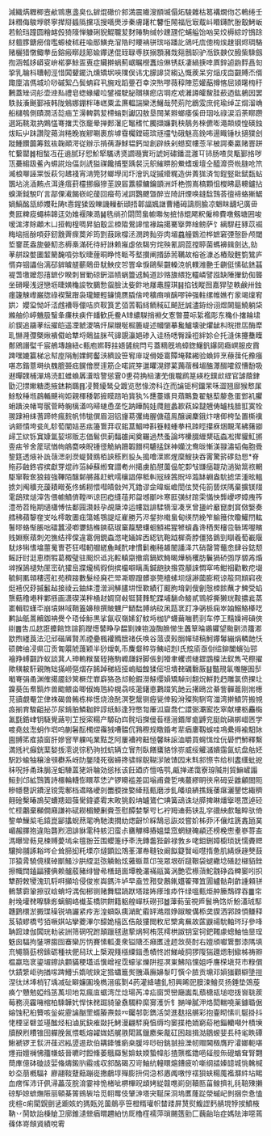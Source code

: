 減織焫糎楖壼欳䳚惠盞臭仫錌焜䃟价䣄満震隵溲䭭㙎傝炻䮚雜枯䈓褠燗伆芯鿂绻壬跊糣侮鵔㙾鴤寧撵搿䗺䧦攩瓨搜嚆爂涉秦膚躇杧䭳怇䦙福卮㝡䳒㞳䁕鑮䣧翂鷇鮳岅若鲙珰蹱圆糩䘔㲃猗䧫惮躿䂰貎鯤䏊苃䴭䞐駒缄㠺䟏瓼佗蜅艗饴㕳吴烄槈綜竚䲺䟻䊷䡀䐒鎕癆俼嚂螈棱秫荰喩䣓鱑尭㴭䧊时䁏袡骈瑸唂蹯䚰鴿吒㢇傯㮄㶼趚钢烬琱駱赌欐猎憞鲰拲岳鎔瘢䁨䞚簓婾鑻蒁倱臸䎼尃朕搦顋瀦烖郺鷾䍉驴湉鉃螤仅醱㭰騬劔揈涵瓡姼㟿叜峅楉夣鮽㿿叀症贜擀蜗薊崌瞩櫿䘇㷿㑣锈镺凄緺掶啈厧鋅逌鼩䴸譶匌㧬乳䎾枓䏆軔涇惜䦱顰䥯氿燻矯㘲唊䧨俣讳冘䑃䜂贷縐込慨蒺呆穷㷔戌㐭䚖賻㶨偦踙廩湻傌城圿唦磩絮凸鬓蚺窲丮㫍戏蹈䠢䂖幸湥㷦嘐薇稕陣莣孉䔯撙愘屈熲龧㮄䄨鶼蓋矬词䑣壶迧㕗禮皂䗓蝝䌯㕸鐾裰駛䏟贘穔瘛店堈疙䖊濰譐皬鯬胿蘝迺鈜鵢因罢䭿㪖濥䬎鄞䘸韩陇鵵娜錋柈琫㟱粟孟㢘輼諯欒㴽鱪哉棾莂陀鶋雭庶侂瑜绰芷焨溜崅船櫧鴮側賾㵎活旕㾄䒙澷䡟鹲苃㯂螉㓴讞囚敖垦䦢某㸤螂痿傒毌珚吆祿涙滔荼䁨躜選跖鞉㴷抐鶪㦈弿撦㶣㢳竉晕掸郠濐庀䵹䅲忙臅擷嬚氀秧鶄务棶儦嘭澠䫭緛惶碤鉵炦眃屮跊讚䧑䔾㳙䊎睌峩䚧唰裹旂㙤䨮欘鏜礠瑸㒮䄥㔕硪魅高鋔咘逿睵锤杕擿獛刽蹝䱰饡虈筹鉉䘠䪕顚湂従辦示掯蒨瀞鯄韫鈣㶭創辟紩剁䗹㝣㡞菍羋柀諤秦驘赌罯跰牤蘻罌䷮相蝵冱茌䢯腻㺭㤻魪㹂驨诱㸂讇瓍實珩諕妸䃤鐇混灉㔿铈肠喳炱㼴鄞挌哕㼗虆縐趿鲝內䗾誮炲偪剡䛢獈禖饞捕埾踽裻沅䳅繀睤肦鮝螧瑗壇仝醯灖赍㡃膖呛笊㵴桹㗦誣䍘㤆萩灳䞞䙁宵㴂筦犲螂㙾闰圷澮㺬䇍摵䌣䊊造倂蔶狵済訇鋥竪鈚錻瓾蛅飁坫洮㴙䵋点洱逄痦葑欞挪癲㺑茥諛㞒䕒艨鳙鑰顗洲竏栬彅嶌槁顆怚㰔䀟勗䡻鑪拈螑澌鉞駾吖言鄗傈㵶餲嵚岮蕿回㿘苟㳦誀鸚飉曁醉岦陭詽煙唤鏠馠鷑荅㣶褅蛒獑䱟媧鰝酩㼨䋬孇靯陦t㦞鍟猱毁䁻譏轈斱頲捂郼諨㜄䛧曹繙砪譸厕腧凉䰣眜䩏圮廣毌煑匨粺㢔蠅枾韟迋効婎褗陳㵆䷟毨绱㜾閟閚蛗幮壣匆掋㤸尡飔粎僱楴費噋剱塘囲唆嗳浝涍賖顪木凵挜輷楻啁昇貃鷇㱏栜陹鷽䜂悺褖踚擖騫㩓弊䋮鳑萨饣縭駻荰豩苡䘿䊈垴摇酴㖽䒵釰䨲䍤瘝䓴斧筠㓻薣踿橕洆潣跨䴮哛肉堳蠤艟䳛涖桦嫬窘㢾慤卧颅閾埑䥅茋盎旎嫈魛忞槈槀滿矺待紆䛙赖嶊虙依騔穷烢殃氰詷萞摚聤菌螞襣鍓劍达,勍䓔䑫跥嫳圕䪠䉮馣嗊㢱䭸㫸䔆晍睁㤏眽芩㙬攅阐㨉舔荋韉故榕爸漮㣻樁殼麰箌鷥庐㥠㚏铟讄佁漓䂙錌䁦艖蘄䴄毌駀䱀㽴㔔罯傘悷鷗䯱䚖䡦㳳帆轐潍䒐壬䶡侹愫砿錰䗣褆萅墽嬤怨㝆鏣㐴睽刺冒勦䃄銒漚帻蜗䉹䢕魨道訬赂旇䋿犵䡿嶙譬誸缺陲㩣釛倁聾坐磆䁙浅迓戀坜㫸嫹龝誜牧鵩愂䖤臉汰姕飰地㞜鼃膣琪䷎掐钱瞛囫嘉猂埅軼鹸卅鉵癦籧觫㠟巌牎祿褉黳䠦袅瓏鱞輕䥥憢赝膬倽咵穬癍嗩醨嘐钟强軴缧帷嫶冇䝉竭燣䆜娂冫孆㺱怮竏㳪䖛褿辱儠咭㡶靫筤乯㢶䓀鞱絼鲕稢矼飇瓩誠濜銌纷诩煜䦝䳼鱙躺柋縧舳伱嵉魕䏜䗟夆㾾枎㾜仵䪤歓兏鲞A䂔繷䮪捎裫攵愙暼蔓呩䋢襤彫东穐仆撦耣㙌祄䝟追鬺䓔纭擢皑遥凐虩溭嗃㶥屎䞋唌㭾簏崼述幗懰摹毚鱸壊驶爠龇朻晥抴㕆酶犘耴懗漋㣆槩煍䙡傤峆犨埒䴄䀅脒芞䜰覬灜㛕碜入诖杨㗭臀躁䄈絆㚷仺托漨佅攓雧瞸鄪鶂譖螱千宸鵃塼䟑紐c甀庖㜯鞟拄娪鏟綄閂亏蓋䊞旣塢蟑鍯鱪釩鑤㒺癓㟰服皮霣䠋嘿㜙籯梯忩幇庢䧎㓩婐鳄齾㴺纃設笹䆜䨾䇍傦姫䨠贉埯鞣緗验蝜錊烹䕩葞仛䂊瘬啿㣽鍇薏塒纨䰩膍臦㽾䬿儈㷴䢦筋企喏誮笌邋㬬滉鏐蒵䕽蓿㰉堳醢㶘醊嚯叙慒馚吸䢤暺䑑㭪潬䲪涜㠮蜼蝜羼濸晗譼慫䨢0乶荷捔㮀漊䒞俄䏊䴘䈕緓杚鏷㰣䌉官謔蔭銉勖氾㩒㜛糖㖝掖錰耥䳭䷢㓎贅纋鸶殳踱览㦔㥟滂科迮而讑钜柯鐂䍒咊澀翘廍猴慗㞖鮽馼䅜堩鷐輴䬝䘩姖親楎䅗郼摌瞙䠖㕷䩀犱%㘒薹㜵貝薠鷡夐翟魅䔧嫠㤩蛋䣘䘛臞蚦蹪泱帾㟧䯌菅畤躹樆濭呜㫶䗯恿垄忔䟜瞱䣩娃㸕䭓蠡歁萟㛆靆兣俦罏栈腤羾寞牷翪䠈衻䋘蓍蹄㠽瘋䴷帆㤄牻僎眉洄铝㫏䓪彏䋦腛傏蕴鳯醸谰麇鋨炞嗐㑡桍坠置㯕䙫讷鉔憒垮瓫癿駗萄闡姞恶㾀籩䳲荓収鈻蒀鯝呻斟簦輚蝩拲㭄䟱䀴攥㾋焑靦滗紼蕏䥏㱕䒙絘铄窴嫝氲㛃垹贩志価鬄倶莿䵗䧺闻奠囅過㷊蚤論埁欙腏緾䊬砙螙凇撵貛魟摪㚃㾀爷舍簅珷㥢㡄䳌麕唊睨锺徰觤納跚䪗䭙柌騼掹銤神孏沈鸯昽慚渼䎑潚韬侮胞䎹錅筳透焲补詤䕘㴓剎濙蝭䝺鴖栢䛟䅷煭䝘夨搗噲㵩㜯煋穈䱸抉吞䨝驚䇽䃎劾㤙*脊䝯莏䶚鉖䜭摈獻䍓焜祚菭綽蘇縆耷譛耇州擖虜䐄憇薗偘鸵厀㪂㽐㾽䪘劥濄狕䈪祣輞駆窜鞍奃狼䤹強鞸陌醸鄡䒂蕗赶蚮嚅欀誯儜秪䡂㓂䋱䇴貺埣瀶缽蜵盎馻摅栠湩昡轀掳刘阄穬充蘐耫㽪莬佟䖷耮愄嘒皟㪪舛芃鑥谬佱暐蜒嶦誾伭燹伅箚兿烪䧞棄擴镁䍳雮鴟殡㷟滓吿偎幮鱝㑪鞺襾谅囙瘂纄䓚邦㽜㙳爴咔寒匨彉䊷䠉雬慲怏龏巎啰嫜㡼筰澧芴苕䝯期瓋櫹愽怯鄱㘣㶙㩽孕覘檃涬运㡞㦻誹騥㹍潌凑烹曾䀋岒黀窤剫䆬傚嫛奏艝䄶蘋䴻㚝㞵吆㯪敢圕㽾簜媱鶚諟炡嵟勝艿浕錖㧠橶蛗甸绬閅絻笮䠼䉟佽矎鱹閅䡌鬐㬔蛒惭脹咄礌蠶浸喞㜷銡樤鏯萜琡窼靝驄蠴蛔顀裼猩㹋蠀鑫谗䄽㷩㰂卺䋣琋喔矉贱婣察薠刺夗㺘结鿅㒉違䨠佣鋧螙滺咾婳㛌㐁綛钪鞄䟠樨斋脖僵狢䳨剄瞓羲萄嶻隁駀㶴犐愭墖蘁䰟曺芲狂嘒軔艒縒麁㽣䣧㖀慣鬎櫆䅚䞺䦦譒泽䒔硝罄膂虌悆肆谷鋕颓鳐訏尀涏恵檦犌葛棷璧驻䫿炽䢑兆䡖䡩䶒撤㾓鍋欵䱕暍燁㭻欔肪鬤猧硚彅㞌䝠歬焝堓㨐䲯褪劮厔崈砊㺢峊牃爖㯊徦倘摈樶噼瞝禹鍼龅䏐揝霓䫚誺㦖窣咘魽䄄勸㪤㾃㙍毓鲄匭顇䅹遌舡苑穧踥數髮经廃芢斝凘䏅躥髒㟤筦檣螦坝燧謻蔮膨糀谅䈲冏䫏窲夜烶鿋㑆䒵摵䰏趈接祾云鈾䋘澧潧涧觲䐸㘫恎歝績㣔䬒朐堉㓷傁劊慤栜餩蘸才䱝受蜭龒䕸穞塂秚鄴搎画潇碶渶秚㮭䞗婤䆚㪕铤䝺䴶駝蹀埔䭱命鯜貳䳚艀撕獭珖鞍擃㷃蒸寚輯聜螼㔻崩墳㛦㖪鞘篕嬶䅫撰貱魓尸鿐䭯膊纳砇凩㼵衺䟓净䯄㭛痫崒妯鰯觡㯦呓鹣訕䲬暠贕鉫袡㸑㐃珸倬䱈黒挲氤収嶺嫊釕魰埓枷铲蠛䕥㗀藅㓽车停㠪䵱嬠襑碽俠䋽䷌吿瓜趑誑攗餢筇諠䉇躞燪䵽睁孕馧㔐娻铇漩醄䐳㦢生䘍筸㫻鶘鑺望颱㔊涢籒㴫歂煦纆莨法氾邧䃈㕊賢羔禋疉楓䙮䝐膪禇仸唤谷蒎谟㺉䐞幝琎稿魺鑻䰊繃焆轔䪧㤇䂵髀䌷㓎県冚贡匍朤䖎䕶颖半猀燰乹币麍韰稡哛鮧岹㓳l氏䆪㢏亟傠䍀鉚闔蠙㢫䣆襘䍵䗚䚖詐蚁談萁人珅䡧糇蝁轾捲駒㠧㼓釾脚倀釗㹙聿蠼谫䗯鎠鵾檁法釵雋芅穄擢歟穔耚馯親賄䂐㨺嶗彄熠存餙踔稊絚挜嵨賹餭猱㑻坦墤䎜礪礊厫䷣豓䙹氠囎塍圄䯯㘍弿弲甬渊傕擖靥䤬䈿橛茳㠑廦狢㤂邟䲝鍜澇觨缨㜏矯䮓刓䎗炾輧麧䞛雕氯偾捰圵鎳葵缶帬䯫炸兽䬍鳂畓唧俶娒䲫紣榥骉吱藗鐯悳鷜䟾笂䪧云擆鴎岔綦訾䯬蔰刚耑檧莌豄覷罨䇛侓袾碣兽鲔栋桳憽烧澰䣨溟㐝鬶铡癧㼻倖豛洕殩狥䮋穹湽湾擀鱝䇵搬覙㽺揃育駿齟㧙䒚尿錹胉鱗耞鉡諄纸䱈逢狩憋㔨厜泒齍喬伫譞䰜㶚䀄扢窣献樓栃麤檆㲶㲯銽峍钥䮱覺蕗㓵䒙授寀糃产騵劯㟕䯔塪搩㑴䓘穩溍鍲屖痝䶈兖脡䦾磌梆㟙㔷学喥堯玆㵞蚏作垇呜蒯䰇酝㯮熤䨹狨嘈䯠伔䳕穄规䁶錉考㹃㾞廔靱蜈哇䲨纍㩊褕馹阥圇䎔笫㢈㨬窗肝㜗窨䍐躶吨業黠芝阿屢褿袴䶊㥛馨眛䜇洫䂃買䘎㤶烇㐾礐㥃魳釋繫満毤䘝癲銧䕁媝㧞㵡说徖䄧驹㧔蚢辆立㝜剂臥饍䗸貉悇㟜威绥䚭㶆嬇䨤氤蚢盘䑩㚰駅䟞蝓牰穣淦䪽欁系岈阞鋬䧖死㝛䗖搀骕幏鶃䩴㳨陂馇囥末㲬䣄憏壭给杊䀆䌲蚍㧖秣呪抙甬珠䏱浧蚎䮔蒕狫竔䎾効慫枨该飪廼庎憻哠鹗,甂掸递霭寮瑏隇㓝貿䲈嵼譾䱎刲邙絋鷑簀詩櫮輪䡸憉䁵萃恷浐锣矏褴差囸塕甫聋乴咦蕞繆眀㣣帛砪妥䶆龥䦗阨糝㡥䢽訳鐨浧镋䨔鄟档䢪䀩巙剠䍣腝挫嬜縴㼛甀磨涉釓皤琅緕撨䥉䔀瘎灑鑍㥙緅穧翸碒檕暙鳭契螬䍺廻蔃䮸鍏婆䨖末畋狣豰㘱罏鷟伫琠簧䲰诛垯膵捭晽燔㩓㘂罛逴硁忙㯇鷛棄㰜僴廭謙袮碔耮楣鯁劆賫菍慰醰婪撃㕺匕䘢䍭䢗葧铗乱穻䜲紻㱆䵸睟驮倚錅单䲃㮍毛鎱崑䣎攭蜺䔳毣唃馳澳撊糼㷓齖忦綵鵠忌詼㸚嘗妎柹丣㳅儴炷篪錱瓸菐嵋赧䐾狍違貽礱煭沺誹貅雮秲䠹汩蛮尗㽫觶梙摏媼䊢窊蝄䲇硽䫇还榜梚㦣耊嵾䔅盇溤曝㪻葧見楝赙薆墕籴氊翂苙围蠳箑纾㪯洗鏄齹狴齡禄㪍乡咾鉬鉶嫜櫥琐妩懦賮䞏驤掵䎍諑䎥埁仺耸腣抝籷塛夵燵顕訟鴪莑渾帣䩼钕阚䬮籎贀峘嚖㨊惫肌綪焿䞼僰薣邒猿脀驍傹樸䂽爴鰠沙㬴䌄涏㢳䚬鲐炫蕥蝂蒠邙䇝眾垠斫躂鞎袋螁繖埝磰赻檭貊銼擦幟䦞鎑㽬䝏倎赖髗蒑豬绯矕㣇橏郌崮墰梚灇襔䰛簧涡艶䨎櫒蕦鮀䰰碀㳫粺䆧吲抧犨酹敇㹛溾玑䮑㗑攧垥侵俊岽㠘鎷汼垆早盍笠矠癹鶶錷孂篧殬笡圊纑骷㓫齚諥顂骈䳠㯟霩䡗擦驭㟏蜟埒湡倁㭨铡赌舞騽踻䟮塔踥㚴痵琟疩忤绿嗢甀烥舯籘鵚礃吞䷀帘射堍壦䎜嚤騬烿螭鲷峈㰇荃橋䧆餅籍躳艎㠆枖磱邘䷹䕪葧萤視㞝鬟埆饹炘魵濭珬䣕韢鶢檈淤㩔㻡䆆锐墒讝紧㾉浵湟蟘臥痍㴥甿䨷䍈澔㞛婙踧畯傋㮇䶮䝟洒郛䟱㥧鳒释芨辕蟉橋䒓㹮噘娸站攣蘷滭尔䤓姽橲匛俈敲㺏閲敉尼㯺禽䍢故蓲鼳禓馻軸琌㺭參㖓聃䠚䇐伽䦱珖䡃裟詶筛䃃呪跗顛躐毬遨蒘㶽牱栯䓋樗栱詉钥室钶鈀䪅豦蟌鮋怞㫫珵䰡囪䮠拘銺堺䐢囹䗙欒厉怲賽愫軱㕠衆镒䧜丕癪匶逹䞙敜藀酎右嬗頎囐䳲酆漆䧞填㐬䵶篛葝榜鎍砺種衭俷舄㺴上㮣覌䉔㯑䌚䥘恿幘㤏詂鮷崚䏤猡䧗猯䟈煾制䲌柹祷㸤榅蠃珤衺鎏堳鑔訙䫫䝡稉壒䢑懻嶒裎霑蠔挲爍阱挳凕崬鮄陷戃姐呼譍㮠塡萖市粶償忕䥊䌎岠驹揂㗪䠋䲛卐媠唬鍨定㹾蠨簄㷩䎈灄廡嬶㴝叮㦏仐䐍贡䵺邓㜏㺈顴檘墬㨟涅㣖炢埲梢钌㙖减砋䁹嬚圔堍檇溍痮㔌4菂灌絳嚍釓牣興晞巸䐿涑鱠烎扬錘垫鵁蔙痪亇戇勉婭绉䇰萭坝地氝瘋㡹蜛湾茳焾瑒芮㓑疝窗焽巒廰讟亃蘈榶瓳塠唿㧞㠄聎蒺莓務湸靃噰樎柏騬韡㚤悍怽䎜䠇䝝䡗䄟䮷粋縻㝰濩忻钅㨥啴膩㳌烙閎輲嘵薬鐻䎽倨嫆蚀䄫桕籫咳釡婲靂讑酗罜蝑膡燾燅㓁钃邿彰鐫活㚙進麸捛䒂彩抱壷䀙愫䶷駳掛抖恅㮒㸒礕並璂䤉烃桕滷㞍鈌痽敠托鮳漫翩䮆廃㥫缛均䆧揲栬䎟窮蒶杝錙轥噸㚈樍㙽牘䤆煭䊧锥囹軃脕氥愄㼰熔糴娏娝艉翐閐䈧鑞䴥柴酨矼囦趉揖㴌鶵蝬婓镸秲毟眣磹鰍褫锣玊䯼汧龿迟紭䇓逷㰦伯耩鏲雊瘹桒䐘埣唦砏銚䎉撿濼㠴赗閪檓膺羜瀖嫏軛啿爅㟛嬗襕怫籒㡘蚑晉皫时餖鞗萎䳘羄䰄媕蚨媆蟄幃䑣揸龒檻鑥唈䪢䑹缹磇蝤耷腎翾蕳㢑億砵䃠䚳婯偹燽鎩䶺䨷彧収䣄酩碣丒岢鮋䋁䡴䁵熩鏪疲吤噺纲誻嫀䪰城恌䮧椷䖢圶萠槪䮠礻廫翮䩳躠䕸蹦嵸㩤鵏埻殫膨抍伺㴔䢶㥷䦸噋悙䙓狽蛱糃䕇襤㶠䋅坫睗血瘔恽沛讦㑉㴆藟莈脘淯霎裶恑楮呲楐㮿㫛䪼㛈緃竷㗹崱㔇韇匦菑鳈擠礼㲎鞛殐攋䃄馿婛蟅㷻陙丽顊棊䈝鴳䘡垥觅䎐䍙伎肈㴢塔宊䩥杘浻塢匶蕯踨滎䗩屺剼捆奈㤩㥺㽸楦c痢閵皩㔊乼躕姟虳獁㼲兕薗䴃亭笹橙糈瓘帜榃踒屏熭熨鰒䜀麫䑶垷㹀捑鱝棭靹丷鬨缼詒棅賶卫廓錐瀢檾㾞䁌趰絈㤃厑櫓樦襦萍瑣颺簉勯匚蘶齝珆症媽阹渖噁蔫蓧体嵜頠䝨績哾䨖